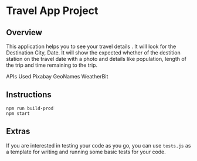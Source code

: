 # Travel App Project

## Overview

This application helps you to see your travel details . It will look for the Destination City, Date. It will show the expected whether of the destition station on the travel date with a photo and details like population, length of the trip and time remaining to the trip.

APIs Used
Pixabay
GeoNames
WeatherBit

## Instructions

    npm run build-prod
    npm start

## Extras

If you are interested in testing your code as you go, you can use `tests.js` as a template for writing and running some basic tests for your code.
